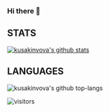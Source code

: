 ### Hi there 👋

## STATS
<p align="left">
  <a href="https://github.com/kusakinvova"><img src="https://github-readme-stats.vercel.app/api?username=kusakinvova&hide_border=true&show_icons=true" alt="kusakinvova's github stats"></a>
</p>

## LANGUAGES
<img src="https://github-readme-stats.vercel.app/api/top-langs/?username=kusakinvova&layout=compact" alt="kusakinvova's github top-langs">


![visitors](https://visitor-badge.glitch.me/badge?page_id=kusakinvova)

<!--
**KusakinVova/kusakinvova** is a ✨ _special_ ✨ repository because its `README.md` (this file) appears on your GitHub profile.

Here are some ideas to get you started:

- 🔭 I’m currently working on ...
- 🌱 I’m currently learning ...
- 👯 I’m looking to collaborate on ...
- 🤔 I’m looking for help with ...
- 💬 Ask me about ...
- 📫 How to reach me: ...
- 😄 Pronouns: ...
- ⚡ Fun fact: ...
-->
